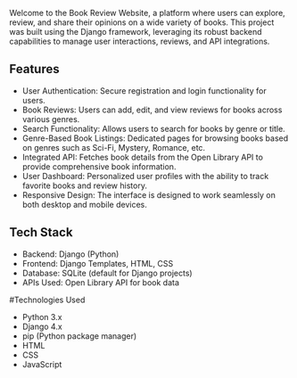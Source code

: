 



Welcome to the Book Review Website, a platform where users can explore, review, and share their opinions on a wide variety of books. This project was built using the Django framework, leveraging its robust backend capabilities to manage user interactions, reviews, and API integrations.

## Features

- User Authentication: Secure registration and login functionality for users.
- Book Reviews: Users can add, edit, and view reviews for books across various genres.
- Search Functionality: Allows users to search for books by genre or title.
- Genre-Based Book Listings: Dedicated pages for browsing books based on genres such as Sci-Fi, Mystery, Romance, etc.
- Integrated API: Fetches book details from the Open Library API to provide comprehensive book information.
- User Dashboard: Personalized user profiles with the ability to track favorite books and review history.
- Responsive Design: The interface is designed to work seamlessly on both desktop and mobile devices.

## Tech Stack

- Backend: Django (Python)
- Frontend: Django Templates, HTML, CSS
- Database: SQLite (default for Django projects)
- APIs Used: Open Library API for book data

#Technologies Used
- Python 3.x
- Django 4.x
- pip (Python package manager)
- HTML
- CSS
- JavaScript
